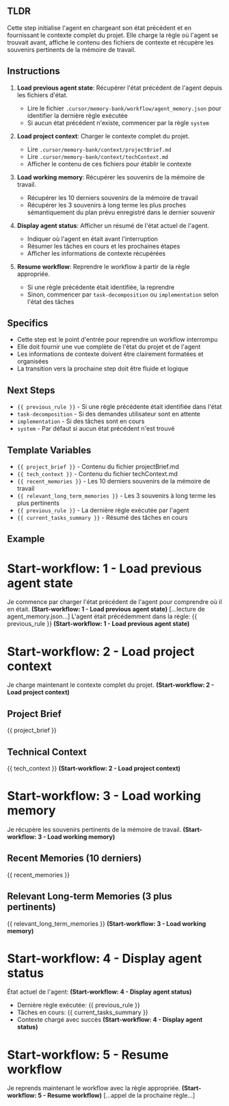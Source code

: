 ## TLDR
Cette step initialise l'agent en chargeant son état précédent et en fournissant le contexte complet du projet. Elle charge la règle où l'agent se trouvait avant, affiche le contenu des fichiers de contexte et récupère les souvenirs pertinents de la mémoire de travail.

## Instructions

1. **Load previous agent state**: Récupérer l'état précédent de l'agent depuis les fichiers d'état.
   - Lire le fichier `.cursor/memory-bank/workflow/agent_memory.json` pour identifier la dernière règle exécutée
   - Si aucun état précédent n'existe, commencer par la règle `system`

2. **Load project context**: Charger le contexte complet du projet.
   - Lire `.cursor/memory-bank/context/projectBrief.md`
   - Lire `.cursor/memory-bank/context/techContext.md`
   - Afficher le contenu de ces fichiers pour établir le contexte

3. **Load working memory**: Récupérer les souvenirs de la mémoire de travail.
   - Récupérer les 10 derniers souvenirs de la mémoire de travail
   - Récupérer les 3 souvenirs à long terme les plus proches sémantiquement du plan prévu enregistré dans le dernier souvenir

4. **Display agent status**: Afficher un résumé de l'état actuel de l'agent.
   - Indiquer où l'agent en était avant l'interruption
   - Résumer les tâches en cours et les prochaines étapes
   - Afficher les informations de contexte récupérées

5. **Resume workflow**: Reprendre le workflow à partir de la règle appropriée.
   - Si une règle précédente était identifiée, la reprendre
   - Sinon, commencer par `task-decomposition` ou `implementation` selon l'état des tâches

## Specifics
- Cette step est le point d'entrée pour reprendre un workflow interrompu
- Elle doit fournir une vue complète de l'état du projet et de l'agent
- Les informations de contexte doivent être clairement formatées et organisées
- La transition vers la prochaine step doit être fluide et logique

## Next Steps
- `{{ previous_rule }}` - Si une règle précédente était identifiée dans l'état
- `task-decomposition` - Si des demandes utilisateur sont en attente
- `implementation` - Si des tâches sont en cours
- `system` - Par défaut si aucun état précédent n'est trouvé

## Template Variables
- `{{ project_brief }}` - Contenu du fichier projectBrief.md
- `{{ tech_context }}` - Contenu du fichier techContext.md  
- `{{ recent_memories }}` - Les 10 derniers souvenirs de la mémoire de travail
- `{{ relevant_long_term_memories }}` - Les 3 souvenirs à long terme les plus pertinents
- `{{ previous_rule }}` - La dernière règle exécutée par l'agent
- `{{ current_tasks_summary }}` - Résumé des tâches en cours

## Example

# Start-workflow: 1 - Load previous agent state
Je commence par charger l'état précédent de l'agent pour comprendre où il en était. **(Start-workflow: 1 - Load previous agent state)**
[...lecture de agent_memory.json...]
L'agent était précédemment dans la règle: {{ previous_rule }} **(Start-workflow: 1 - Load previous agent state)**

# Start-workflow: 2 - Load project context
Je charge maintenant le contexte complet du projet. **(Start-workflow: 2 - Load project context)**

## Project Brief
{{ project_brief }}

## Technical Context  
{{ tech_context }}
**(Start-workflow: 2 - Load project context)**

# Start-workflow: 3 - Load working memory
Je récupère les souvenirs pertinents de la mémoire de travail. **(Start-workflow: 3 - Load working memory)**

## Recent Memories (10 derniers)
{{ recent_memories }}

## Relevant Long-term Memories (3 plus pertinents)
{{ relevant_long_term_memories }}
**(Start-workflow: 3 - Load working memory)**

# Start-workflow: 4 - Display agent status
État actuel de l'agent: **(Start-workflow: 4 - Display agent status)**
- Dernière règle exécutée: {{ previous_rule }}
- Tâches en cours: {{ current_tasks_summary }}
- Contexte chargé avec succès
**(Start-workflow: 4 - Display agent status)**

# Start-workflow: 5 - Resume workflow
Je reprends maintenant le workflow avec la règle appropriée. **(Start-workflow: 5 - Resume workflow)**
[...appel de la prochaine règle...] 
